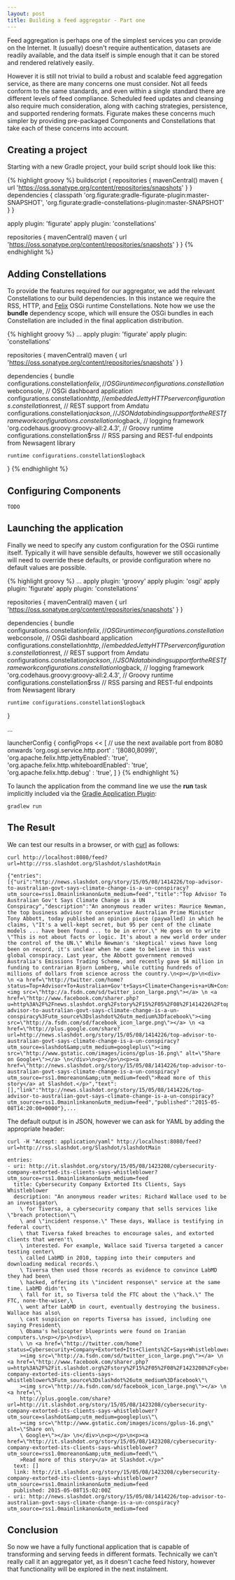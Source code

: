 ```yaml
---
layout: post
title: Building a feed aggregator - Part one
---
```

Feed aggregation is perhaps one of the simplest services you can provide on the Internet. It (usually) doesn't require
authentication, datasets are readily available, and the data itself is simple enough that it can be stored and rendered
relatively easily.

However it is still not trivial to build a robust and scalable feed aggregation service, as there are many concerns
one must consider. Not all feeds conform to the same standards, and even within a single standard there are different
levels of feed compliance. Scheduled feed updates and cleansing also require much consideration, along with caching
strategies, persistence, and supported rendering formats. Figurate makes these concerns much simpler by providing
pre-packaged Components and Constellations that take each of these concerns into account.

## Creating a project

Starting with a new Gradle project, your build script should look like this:

{% highlight groovy %}
buildscript {
    repositories {
        mavenCentral()
        maven {
            url 'https://oss.sonatype.org/content/repositories/snapshots'
        }
    }
    dependencies {
        classpath 'org.figurate:gradle-figurate-plugin:master-SNAPSHOT',
                'org.figurate:gradle-constellations-plugin:master-SNAPSHOT'
    }
}

apply plugin: 'figurate'
apply plugin: 'constellations'

repositories {
    mavenCentral()
    maven {
        url 'https://oss.sonatype.org/content/repositories/snapshots'
    }
}
{% endhighlight %}

## Adding Constellations

To provide the features required for our aggregator, we add the relevant Constellations to our build dependencies. In
this instance we require the RSS, HTTP, and [Felix] OSGi runtime Constellations. Note how we use the **bundle** dependency
scope, which will ensure the OSGi bundles in each Constellation are included in the final application distribution.

{% highlight groovy %}
...
apply plugin: 'figurate'
apply plugin: 'constellations'

repositories {
    mavenCentral()
    maven {
        url 'https://oss.sonatype.org/content/repositories/snapshots'
    }
}

dependencies {
    bundle configurations.constellation$felix, // OSGi runtime
            configurations.constellation$webconsole, // OSGi dashboard application
            configurations.constellation$http, // embedded Jetty HTTP server
            configurations.constellation$rest, // REST support from Amdatu
            configurations.constellation$jackson, // JSON databinding support for the REST framework
            configurations.constellation$logback, // logging framework
            'org.codehaus.groovy:groovy-all:2.4.3', // Groovy runtime
            configurations.constellation$rss // RSS parsing and REST-ful endpoints from Newsagent library

    runtime configurations.constellation$logback
}
{% endhighlight %}

## Configuring Components

`TODO`

## Launching the application

Finally we need to specify any custom configuration for the OSGi runtime itself. Typically it will have sensible defaults,
however we still occasionally will need to override these defaults, or provide configuration where no default values are
possible.

{% highlight groovy %}
...
apply plugin: 'groovy'
apply plugin: 'osgi'
apply plugin: 'figurate'
apply plugin: 'constellations'

repositories {
    mavenCentral()
    maven {
        url 'https://oss.sonatype.org/content/repositories/snapshots'
    }
}

dependencies {
    bundle configurations.constellation$felix, // OSGi runtime
            configurations.constellation$webconsole, // OSGi dashboard application
            configurations.constellation$http, // embedded Jetty HTTP server
            configurations.constellation$rest, // REST support from Amdatu
            configurations.constellation$jackson, // JSON databinding support for the REST framework
            configurations.constellation$logback, // logging framework
            'org.codehaus.groovy:groovy-all:2.4.3', // Groovy runtime
            configurations.constellation$rss // RSS parsing and REST-ful endpoints from Newsagent library

    runtime configurations.constellation$logback
}

...

launcherConfig {
    configProps << [
        // use the next available port from 8080 onwards
        'org.osgi.service.http.port'        : '[8080,8099)',
        'org.apache.felix.http.jettyEnabled': 'true',
        'org.apache.felix.http.whiteboardEnabled': 'true',
        'org.apache.felix.http.debug'       : 'true',
    ]
}
{% endhighlight %}

To launch the application from the command line we use the **run** task implicitly included via the [Gradle Application
Plugin]:

`gradlew run`

## The Result

We can test our results in a browser, or with [curl] as follows:

`curl http://localhost:8080/feed?url=http://rss.slashdot.org/Slashdot/slashdotMain`

```
{"entries":[{"uri":"http://news.slashdot.org/story/15/05/08/1414226/top-advisor-to-australian-govt-says-climate-change-is-a-un-conspiracy?utm_source=rss1.0mainlinkanon&utm_medium=feed","title":"Top Advisor To Australian Gov't Says Climate Change is a UN Conspiracy","description":"An anonymous reader writes: Maurice Newman, the top business advisor to conservative Australian Prime Minister Tony Abbott, today published an opinion piece (paywalled) in which he claims, \"It's a well-kept secret, but 95 per cent of the climate models ... have been found ... to be in error.\" He goes on to write \"This is not about facts or logic. It's about a new world order under the control of the UN.\" While Newman's 'skeptical' views have long been on record, it's unclear when he came to believe in this vast global conspiracy. Last year, the Abbott government removed Australia's Emissions Trading Scheme, and recently gave $4 million in funding to contrarian Bjorn Lomberg, while cutting hundreds of millions of dollars from science across the country.\n<p></p>\n<div> \n <a href=\"http://twitter.com/home?status=Top+Advisor+To+Australian+Gov't+Says+Climate+Change+is+a+UN+Conspiracy%3A+http%3A%2F%2Fbit.ly%2F1Kqd2vY\"><img src=\"http://a.fsdn.com/sd/twitter_icon_large.png\"></a> \n <a href=\"http://www.facebook.com/sharer.php?u=http%3A%2F%2Fnews.slashdot.org%2Fstory%2F15%2F05%2F08%2F1414226%2Ftop-advisor-to-australian-govt-says-climate-change-is-a-un-conspiracy%3Futm_source%3Dslashdot%26utm_medium%3Dfacebook\"><img src=\"http://a.fsdn.com/sd/facebook_icon_large.png\"></a> \n <a href=\"http://plus.google.com/share?url=http://news.slashdot.org/story/15/05/08/1414226/top-advisor-to-australian-govt-says-climate-change-is-a-un-conspiracy?utm_source=slashdot&amp;utm_medium=googleplus\"><img src=\"http://www.gstatic.com/images/icons/gplus-16.png\" alt=\"Share on Google+\"></a> \n</div>\n<p></p>\n<p><a href=\"http://news.slashdot.org/story/15/05/08/1414226/top-advisor-to-australian-govt-says-climate-change-is-a-un-conspiracy?utm_source=rss1.0moreanon&amp;utm_medium=feed\">Read more of this story</a> at Slashdot.</p>","text":[],"link":"http://news.slashdot.org/story/15/05/08/1414226/top-advisor-to-australian-govt-says-climate-change-is-a-un-conspiracy?utm_source=rss1.0mainlinkanon&utm_medium=feed","published":"2015-05-08T14:20:00+0000"},...
```

The default output is in JSON, however we can ask for YAML by adding the appropriate header:

`curl -H "Accept: application/yaml" http://localhost:8080/feed?url=http://rss.slashdot.org/Slashdot/slashdotMain`

```
entries:
- uri: http://it.slashdot.org/story/15/05/08/1423208/cybersecurity-company-extorted-its-clients-says-whistleblower?utm_source=rss1.0mainlinkanon&utm_medium=feed
  title: Cybersecurity Company Extorted Its Clients, Says Whistleblower
  description: "An anonymous reader writes: Richard Wallace used to be an investigator\
    \ for Tiversa, a cybersecurity company that sells services like \"breach protection\"\
    \ and \"incident response.\" These days, Wallace is testifying in federal court\
    \ that Tiversa faked breaches to encourage sales, and extorted clients that weren't\
    \ interested. For example, Wallace said Tiversa targeted a cancer testing center\
    \ called LabMD in 2010, tapping into their computers and downloading medical records.\
    \ Tiversa then used those records as evidence to convince LabMD they had been\
    \ hacked, offering its \"incident response\" service at the same time. LabMD didn't\
    \ fall for it, so Tiversa told the FTC about the \"hack.\" The FTC, none-the-wiser,\
    \ went after LabMD in court, eventually destroying the business. Wallace has also\
    \ cast suspicion on reports Tiversa has issued, including one saying President\
    \ Obama's helicopter blueprints were found on Iranian computers.\n<p></p>\n<div>\
    \ \n <a href=\"http://twitter.com/home?status=Cybersecurity+Company+Extorted+Its+Clients%2C+Says+Whistleblower%3A+http%3A%2F%2Fbit.ly%2F1Kqfoeh\"\
    ><img src=\"http://a.fsdn.com/sd/twitter_icon_large.png\"></a> \n <a href=\"http://www.facebook.com/sharer.php?u=http%3A%2F%2Fit.slashdot.org%2Fstory%2F15%2F05%2F08%2F1423208%2Fcybersecurity-company-extorted-its-clients-says-whistleblower%3Futm_source%3Dslashdot%26utm_medium%3Dfacebook\"\
    ><img src=\"http://a.fsdn.com/sd/facebook_icon_large.png\"></a> \n <a href=\"\
    http://plus.google.com/share?url=http://it.slashdot.org/story/15/05/08/1423208/cybersecurity-company-extorted-its-clients-says-whistleblower?utm_source=slashdot&amp;utm_medium=googleplus\"\
    ><img src=\"http://www.gstatic.com/images/icons/gplus-16.png\" alt=\"Share on\
    \ Google+\"></a> \n</div>\n<p></p>\n<p><a href=\"http://it.slashdot.org/story/15/05/08/1423208/cybersecurity-company-extorted-its-clients-says-whistleblower?utm_source=rss1.0moreanon&amp;utm_medium=feed\"\
    >Read more of this story</a> at Slashdot.</p>"
  text: []
  link: http://it.slashdot.org/story/15/05/08/1423208/cybersecurity-company-extorted-its-clients-says-whistleblower?utm_source=rss1.0mainlinkanon&utm_medium=feed
  published: 2015-05-08T15:02:00Z
- uri: http://news.slashdot.org/story/15/05/08/1414226/top-advisor-to-australian-govt-says-climate-change-is-a-un-conspiracy?utm_source=rss1.0mainlinkanon&utm_medium=feed
```

## Conclusion

So now we have a fully functional application that is capable of transforming and serving feeds in different formats.
Technically we can't really call it an aggregator yet, as it doesn't cache feed history, however that functionality
will be explored in the next instalment.

[Felix]: http://felix.apache.org/
[Gradle Application Plugin]: http://gradle.org/docs/current/userguide/application_plugin.html
[curl]: http://curl.haxx.se/docs/manpage.html